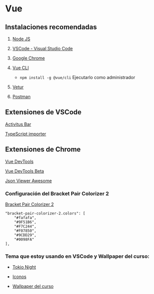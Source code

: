 # Vue

## Instalaciones recomendadas

1. [Node JS](https://nodejs.org/es/)

2. [VSCode - Visual Studio Code](https://code.visualstudio.com/)

3. [Google Chrome](https://www.google.com.mx/intl/es-419/chrome/?brand=CHBD&gclid=Cj0KCQiAtrnuBRDXARIsABiN-7AAMm13Ae3KDIib46Laxfe6tzD_w4yvDdpq5XsPw1eNlOkZ_0-3x3IaAvLEEALw_wcB&gclsrc=aw.ds)

4. [Vue CLI](https://cli.vuejs.org/guide/installation.html)

    - `npm install -g @vue/cli`  Ejecutarlo como administrador

5. [Vetur](https://marketplace.visualstudio.com/items?itemName=octref.vetur)

6. [Postman](https://www.postman.com/downloads/)

## Extensiones de VSCode

[Activitus Bar](https://marketplace.visualstudio.com/items?itemName=Gruntfuggly.activitusbar)

[TypeScript importer](https://marketplace.visualstudio.com/items?itemName=pmneo.tsimporter)

## Extensiones de Chrome

[Vue DevTools](https://chrome.google.com/webstore/detail/vuejs-devtools/nhdogjmejiglipccpnnnanhbledajbpd?hl=en)

[Vue DevTools Beta](https://chrome.google.com/webstore/detail/vuejs-devtools/ljjemllljcmogpfapbkkighbhhppjdbg?hl=en)

[Json Viewer Awesome](https://chrome.google.com/webstore/detail/json-viewer-pro/eifflpmocdbdmepbjaopkkhbfmdgijcc)

### Configuración del Bracket Pair Colorizer 2

[Bracket Pair Colorizer 2](https://marketplace.visualstudio.com/items?itemName=CoenraadS.bracket-pair-colorizer-2)
```
"bracket-pair-colorizer-2.colors": [
    "#fafafa",
    "#9F51B6",
    "#F7C244",
    "#F07850",
    "#9CDD29",
    "#0098FA"
],
```
### Tema que estoy usando en VSCode y Wallpaper del curso:

* [Tokio Night](https://marketplace.visualstudio.com/items?itemName=enkia.tokyo-night)

* [Iconos](https://marketplace.visualstudio.com/items?itemName=PKief.material-icon-theme)

* [Wallpaper del curso](https://fernando-herrera.com/recursos-extra/wallpapers/vue-js.jpeg)